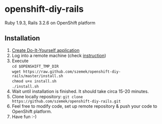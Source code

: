 openshift-diy-rails
===================

Ruby 1.9.3, Rails 3.2.6 on OpenShift platform


Installation
-------------------

1.  [Create Do-It-Yourself application](https://openshift.redhat.com/app/console/application_types)
2.  Log into a remote machine (check [instruction](https://openshift.redhat.com/community/developers/remote-access))
3.  Execute  
`cd $OPENSHIFT_TMP_DIR`  
`wget https://raw.github.com/szemek/openshift-diy-rails/master/install.sh`  
`chmod u+x install.sh`  
`./install.sh`
4.  Wait until installation is finished. It should take circa 15-20 minutes.
5.  Clone locally repository: `git clone https://github.com/szemek/openshift-diy-rails.git`
6.  Feel free to modify code, set up remote repository & push your code to OpenShift platform.
7.  Have fun :-)
